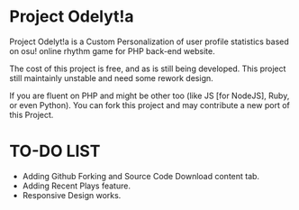 Project Odelyt!a
=============

Project Odelyt!a is a Custom Personalization of user profile statistics based on osu! online rhythm game for PHP back-end website. 

The cost of this project is free, and as is still being developed. This project still maintainly unstable and need some rework design.

If you are fluent on PHP and might be other too (like JS [for NodeJS], Ruby, or even Python). You can fork this project and may contribute a new port of this Project.

TO-DO LIST
=============
* Adding Github Forking and Source Code Download content tab.
* Adding Recent Plays feature.
* Responsive Design works.